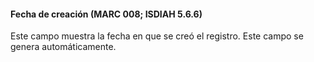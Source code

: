 #### Fecha de creación (MARC 008; ISDIAH 5.6.6) 

Este campo muestra la fecha en que se creó el registro. Este campo se genera automáticamente.
